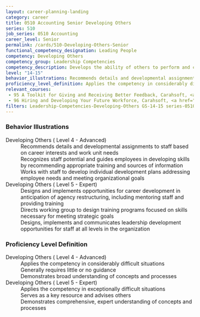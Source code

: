 ```yaml
---
layout: career-planning-landing
category: career
title: 0510 Accounting Senior Developing Others
series: 510
job_series: 0510 Accounting
career_level: Senior
permalink: /cards/510-Developing-Others-Senior
functional_competency_designation: Leading People
competency: Developing Others
competency_group: Leadership Competencies
competency_description: Develops the ability of others to perform and contribute to the organization
level: "14-15"
behavior_illustrations: Recommends details and developmental assignments to staff based on career interests and work unit needs ? Recognizes staff potential and guides employees in developing skills by recommending appropriate training and sources of information ? Works with staff to develop individual development plans addressing employee needs and meeting organizational goals ? Designs and implements opportunities for career development in anticipation of agency restructuring, including mentoring staff and providing training ? Directs working group to design training programs focused on skills necessary for meeting strategic goals ? Designs, implements and communicates leadership development opportunities for staff at all levels in the organization
proficiency_level_definition: Applies the competency in considerably difficult situations ? Generally requires little or no guidance ? Demonstrates broad understanding of concepts and processes ? Applies the competency in exceptionally difficult situations ? Serves as a key resource and advises others ? Demonstrates comprehensive, expert understanding of concepts and processes
relevant_courses: 
 - 95 A Toolkit for Giving and Receiving Better Feedback, Carahsoft, <a href="https://www.linkedin.com/learning/a-toolkit-for-giving-and-receiving-better-feedback">https://www.linkedin.com/learning/a-toolkit-for-giving-and-receiving-better-feedback</a>
 - 96 Hiring and Developing Your Future Workforce, Carahsoft, <a href="https://www.linkedin.com/learning/hiring-and-developing-your-future-workforce">https://www.linkedin.com/learning/hiring-and-developing-your-future-workforce</a>
filters: Leadership-Competencies-Developing-Others GS-14-15 series-0510
---
```


<div class="desktop:grid-col-6 margin-y-205">
  <div class="border-top-05 bg-white padding-2 shadow-5 height-full members-hover border-1px border-gray-30 border-top-orange radius-lg">
    <h3>Behavior Illustrations</h3>
    <dl class="text-base"><dt>Developing Others ( Level 4 - Advanced)</dt><dd>Recommends details and developmental assignments to staff based on career interests and work unit needs </dd><dd> Recognizes staff potential and guides employees in developing skills by recommending appropriate training and sources of information </dd><dd> Works with staff to develop individual development plans addressing employee needs and meeting organizational goals</dd><dt>Developing Others ( Level 5 - Expert)</dt><dd>Designs and implements opportunities for career development in anticipation of agency restructuring, including mentoring staff and providing training </dd><dd> Directs working group to design training programs focused on skills necessary for meeting strategic goals </dd><dd> Designs, implements and communicates leadership development opportunities for staff at all levels in the organization</dd></dl>
  </div>
</div>
<div class="desktop:grid-col-6 margin-y-205">
  <div class="border-top-05 bg-white padding-2 shadow-5 height-full members-hover border-1px border-gray-30 border-top-orange radius-lg">
    <h3>Proficiency Level Definition</h3>
    <dl class="text-base"><dt>Developing Others ( Level 4 - Advanced)</dt><dd>Applies the competency in considerably difficult situations </dd><dd> Generally requires little or no guidance </dd><dd> Demonstrates broad understanding of concepts and processes</dd><dt>Developing Others ( Level 5 - Expert)</dt><dd>Applies the competency in exceptionally difficult situations </dd><dd> Serves as a key resource and advises others </dd><dd> Demonstrates comprehensive, expert understanding of concepts and processes</dd></dl>
  </div>
</div>
